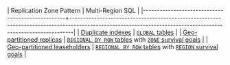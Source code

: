 | Replication Zone Pattern                         | Multi-Region SQL                                                                                                                            |
|--------------------------------------------------+-------------------------------------------------------------------------------------------------------------------------------------------------------------|
| [Duplicate indexes](topology-duplicate-indexes.html)                  | [`GLOBAL` tables](global-tables.html)                                                                                                                       |
| [Geo-partitioned replicas](topology-geo-partitioned-replicas.html)        | [`REGIONAL BY ROW` tables](regional-tables.html#regional-by-row-tables) with [`ZONE` survival goals](multiregion-overview.html#surviving-zone-failures)     |
| [Geo-partitioned leaseholders](topology-geo-partitioned-leaseholders.html) | [`REGIONAL BY ROW` tables](regional-tables.html#regional-by-row-tables) with [`REGION` survival goals](multiregion-overview.html#surviving-region-failures) |
